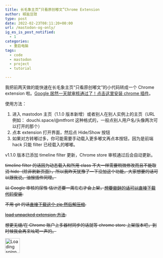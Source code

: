 ```yaml
---
title: 长毛象主页“只看原创嘟文”Chrome Extension
author: 椒盐豆豉
type: post
date: 2022-02-23T08:11:20+00:00
url: /mastodon-og-only/
ig_es_is_post_notified:
  - 1
categories:
  - 重启电脑
tags:
  - code
  - mastodon
  - project
  - tutorial

---
```

我把前两天做的能快速在长毛象主页“只看原创嘟文”的小代码转成一个 Chrome extension 啦。<a rel="noreferrer noopener" href="https://chrome.google.com/webstore/detail/original-toots-only/jmkgmhecpnacpoilpekodceagbidllnj" data-type="URL" data-id="https://chrome.google.com/webstore/detail/original-toots-only/jmkgmhecpnacpoilpekodceagbidllnj" target="_blank">Google 居然一天就审核通过了！点击这里安装 chrome 插件</a>。

使用方法：

  1. 进入 mastodon 主页（1.1.0 版本新增）或者别人在别人实例上的主页（URL 例如： douchi.space/@mtfront 这种格式的，一般点别人用户名/头像两次可以打开的那个）
  2. 点本 extension 打开界面，然后点 Hide/Show 按钮
  3. 如果对方转嘟过多，你可能需要手动载入更多嘟文再点本按钮，因为是前端 hack 只能 filter 已经载入的嘟嘟。

v1.1.0 版本已添加 timeline filter 更新，Chrome store 审核通过后会自动更新。

<s>timeline filter 的话因为动态载入和所用 class 不大一样需要稍微修改而且不能取消 hide（除非刷新页面），所以我昨天犹豫了一下没加这个功能，大家想要的话可以跟我说。油猴插件同理。</s>

<s>以 Google 审核的尿性 估计还要一周左右才会上架，<a rel="noreferrer noopener" href="https://github.com/mtfront/mastodon-og-only" data-type="URL" data-id="https://github.com/mtfront/mastodon-og-only" target="_blank">想要尝鲜的话可以直接下载代码安装</a>.</s>

<s>不用 git 的话<a rel="noreferrer noopener" href="https://github.com/mtfront/mastodon-og-only/blob/master/mastodon-og-only-v1.0.0.zip" data-type="URL" data-id="https://github.com/mtfront/mastodon-og-only/blob/master/mastodon-og-only-v1.0.0.zip" target="_blank">直接下载这个 zip 然后解压缩</a>.</s>

<s><a rel="noreferrer noopener" href="https://developer.chrome.com/docs/extensions/mv3/getstarted/#unpacked" data-type="URL" data-id="https://developer.chrome.com/docs/extensions/mv3/getstarted/#unpacked" target="_blank">load unpacked extension 方法</a>.</s>

<s>想更无缝/在 Chrome 账户上多器材同步的话就等 chrome store 上架版本吧，到时候我会再来吆喝一声的。</s>

<div class="da-reactions-outer TpostID1868">
  <div class="da-reactions-data da-reactions-container-async left" data-type="post" data-id="1868" data-nonce="620e64821c" id="da-reactions-slot-post-1868"> 
  
  <div class="da-reactions-static">
    <img src="http://blog.douchi.space/wp-content/plugins/da-reactions/assets/dist/loading.svg" alt="Loading spinner" width="48" height="48" style="width:48px; height:48px" />
  </div>
</div></div>